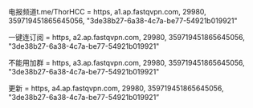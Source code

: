 电报频道t.me/ThorHCC = https, a1.ap.fastqvpn.com, 29980, 359719451865645056, "3de38b27-6a38-4c7a-be77-54921b019921"

一键连订阅 = https, a2.ap.fastqvpn.com, 29980, 359719451865645056, "3de38b27-6a38-4c7a-be77-54921b019921"

不能用加群 = https, a3.ap.fastqvpn.com, 29980, 359719451865645056, "3de38b27-6a38-4c7a-be77-54921b019921"

更新 = https, a4.ap.fastqvpn.com, 29980, 359719451865645056, "3de38b27-6a38-4c7a-be77-54921b019921”

